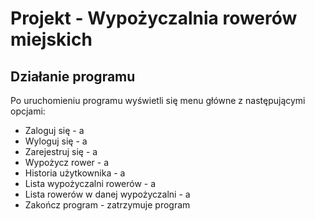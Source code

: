 # Projekt - Wypożyczalnia rowerów miejskich

## Działanie programu
Po uruchomieniu programu wyświetli się menu główne z następującymi opcjami:
* Zaloguj się - a
* Wyloguj się - a
* Zarejestruj się - a
* Wypożycz rower - a
* Historia użytkownika - a
* Lista wypożyczalni rowerów - a
* Lista rowerów w danej wypożyczalni - a
* Zakończ program - zatrzymuje program

## 